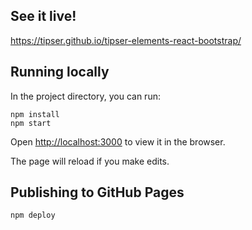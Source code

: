 ## See it live!

https://tipser.github.io/tipser-elements-react-bootstrap/

## Running locally

In the project directory, you can run:

```
npm install
npm start
```

Open [http://localhost:3000](http://localhost:3000) to view it in the browser.

The page will reload if you make edits.<br>

## Publishing to GitHub Pages

```
npm deploy
```